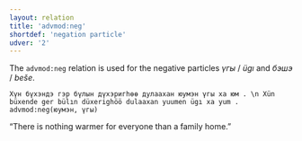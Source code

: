 ```yaml
---
layout: relation
title: 'advmod:neg'
shortdef: 'negation particle'
udver: '2'
---
```


The `advmod:neg` relation is used for the negative particles _үгы_ / _ügı_ and _бэшэ_ / _beše_.

~~~ sdparse
Хүн бүхэндэ гэр бүлын дүхэригһөө дулаахан юумэн үгы ха юм . \n Xün büxende ger bülın düxerighöö dulaaxan yuumen ügı xa yum .
advmod:neg(юумэн, үгы)
~~~

“There is nothing warmer for everyone than a family home.”

<!-- Interlanguage links updated Pá kvě 14 11:08:49 CEST 2021 -->
